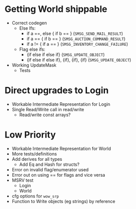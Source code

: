 # Getting World shippable

* Correct codegen
  * Else Ifs:
    - if a ==, else { if b ==  } (`SMSG_SEND_MAIL_RESULT`)
    - if a == { if b == } (`SMSG_AUCTION_COMMAND_RESULT`)
    - if a != { if a == } (`SMSG_INVENTORY_CHANGE_FAILURE`)
  * Flag else ifs:
    - {if else if else if} (`SMSG_UPDATE_OBJECT`)
    - {if else if else if}, {if}, {if}, {if} (`SMSG_UPDATE_OBJECT`)
* Working UpdateMask
  * Tests

# Direct upgrades to Login

* Workable Intermediate Representation for Login
* Single Read/Write call in read/write
  * Read/write const arrays?

# Low Priority

* Workable Intermediate Representation for World
* More tests/definitions
* Add derives for all types
  * Add Eq and Hash for structs?
* Error on invalid flag/enumerator used
* Error out on using == for flags and vice versa
* MSRV test
  * Login
  * World
* cfg options for `wow_srp`
* Function to Write objects (eg strings) by reference

